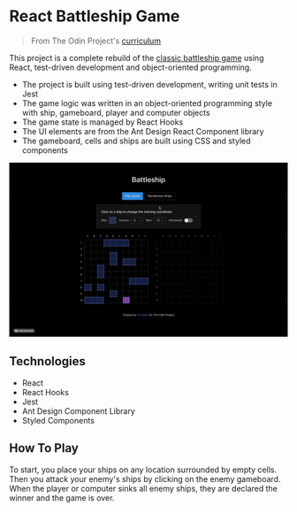 # React Battleship Game

> From The Odin Project's [curriculum](https://www.theodinproject.com/courses/javascript/lessons/battleship)

This project is a complete rebuild of the [classic battleship game](http://en.battleship-game.org/) using React, test-driven development and object-oriented programming.

- The project is built using test-driven development, writing unit tests in Jest
- The game logic was written in an object-oriented programming style with ship, gameboard, player and computer objects
- The game state is managed by React Hooks
- The UI elements are from the Ant Design React Component library
- The gameboard, cells and ships are built using CSS and styled components

[![battleship preview](./battleship-screenshot.gif)](https://timkellytk.github.io/project-battleship/)

## Technologies

- React
- React Hooks
- Jest
- Ant Design Component Library
- Styled Components

## How To Play

To start, you place your ships on any location surrounded by empty cells. Then you attack your enemy's ships by clicking on the enemy gameboard. When the player or computer sinks all enemy ships, they are declared the winner and the game is over.
